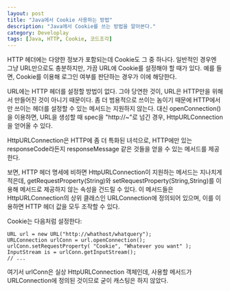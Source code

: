```yaml
---
layout: post
title: "Java에서 Cookie 사용하는 방법"
description: "Java에서 Cookie를 쓰는 방법을 알아본다."
category: Developlay
tags: [Java, HTTP, Cookie, 코드조각]
---
```


HTTP 헤더에는 다양한 정보가 포함되는데 Cookie도 그 중 하나다.
일반적인 경우엔 그냥 URL만으로도 충분하지만,
가끔 URL에 Cookie를 설정해야 할 때가 있다.
예를 들면, Cookie를 이용해 로그인 여부를 판단하는 경우가 이에 해당한다.

URL에는 HTTP 헤더를 설정할 방법이 없다.
그야 당연한 것이, URL은 HTTP만을 위해서 만들어진 것이 아니기 때문이다.
좀 더 범용적으로 쓰이는 놈이기 때문에
HTTP에서만 쓰이는 헤더를 설정할 수 있는 메서드는 지원하지 않는다.
대신 openConnection()을 이용하면, URL을 생성할 때 spec을 "http://~"로 넘긴 경우, HttpURLConnection을 얻어올 수 있다.

HttpURLConnection은 HTTP에 좀 더 특화된 녀석으로, HTTP에만 있는 responseCode라든지 responseMessage 같은 것들을 얻을 수 있는 메서드를 제공한다.

보면, HTTP 헤더 명세에 비하면 HttpURLConnection이 지원하는 메서드는 지나치게 적은데, getRequestProperty(String)와 setRequestProperty(String,String)를 이용해 메서드로 제공하지 않는 속성을 건드릴 수 있다.
이 메서드들은 HttpURLConnection의 상위 클래스인 URLConnection에 정의되어 있으며, 이를 이용하면 HTTP 헤더 값을 모두 조작할 수 있다.

Cookie는 다음처럼 설정한다:

~~~
URL url = new URL("http://whathost/whatquery");
URLConnection urlConn = url.openConnection();
urlConn.setRequestProperty( "Cookie", "Whatever you want" );
InputStream is = urlConn.getInputStream();
// ...
~~~

여기서 urlConn은 실상 HttpURLConnection 객체인데, 사용할 메서드가 URLConnection에 정의된 것이므로 굳이 캐스팅은 하지 않았다.
